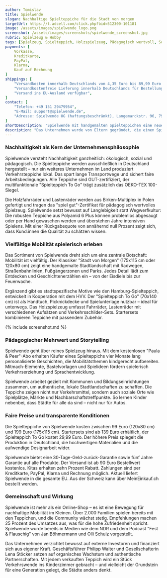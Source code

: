 ```yaml
---
author: Tomislav
title: Spielwende
slogan: Nachhaltige Spielteppiche für die Stadt von morgen
targetUrl: https://t.adcell.com/click.php?bid=512300-101181
image: /assets/images/spielwende_logo.png
screenshot: /assets/images/screenshots/spielwende_screenshot.jpg
rubric: Spielzeug & Hobby
tags: [Spielzeug, Spielteppich, Holzspielzeug, Pädagogisch wertvoll, Sozial, Made-in-Germany]
payments: [
    Vorkasse,
    Kreditkarte,
    PayPal,
    Klarna,
    Kauf auf Rechnung
]
shippings: [
    "Versandkosten innerhalb Deutschlands von 4,35 Euro bis 89,99 Euro Warenwert",
    "Versandkostenfreie Lieferung innerhalb Deutschlands für Bestellungen ab 90 Euro",
    "Versand ins EU-Ausland verfügbar",
]
contact: [
    "Telefon: +49 151 29479954",
    "E-Mail: support@spielwende.de",
    "Adresse: Spielwende UG (haftungsbeschränkt), Langemarckstr. 96, 79100 Freiburg i. Breisgau",
]
shortDescription: "Spielwende mit handgemalten Spielteppichen eine neue Vision ins Kinderzimmer: eine Stadt, in der nicht nur Autos, sondern alle Verkehrsmittel gleichberechtigt nebeneinander existieren."
description: "Das Unternehmen wurde von Eltern gegründet, die einen Spielteppich suchten, der mehr zeigt als die üblichen Autostraßen – und stattdessen Radwege, Fußgängerzonen, Straßenbahnen und Busse realistisch abbildet. Die Produkte von Spielwende verbinden pädagogischen Anspruch mit höchster Qualität und werden in Deutschland produziert – eine Seltenheit in der Branche. Mit Kooperationen wie dem Hamburger Verkehrsverbund (HVV) und der Berliner Senatsverwaltung für Bildung, Jugend und Familie zeigt Spielwende, dass nachhaltiges Spielzeug auch gesellschaftliche Verantwortung übernehmen kann."
---
```


### Nachhaltigkeit als Kern der Unternehmensphilosophie

Spielwende versteht Nachhaltigkeit ganzheitlich: ökologisch, sozial und pädagogisch. Die Spielteppiche werden ausschließlich in Deutschland hergestellt – nur ein weiteres Unternehmen im Land produziert Verkehrsteppiche lokal. Das spart lange Transportwege und sichert faire Arbeitsbedingungen. Alle Teppiche sind GUT-zertifiziert, der multifunktionale "Spielteppich To Go" trägt zusätzlich das OEKO-TEX 100-Siegel.

Die Holzfahrräder und Lastenräder werden aus Birken-Multiplex in Polen gefertigt und tragen das "spiel gut"-Zertifikat für pädagogisch wertvolles Spielzeug. Spielwende setzt bewusst auf Langlebigkeit statt Wegwerfkultur: Die robusten Teppiche aus Polyamid 6 Plus können problemlos abgesaugt oder per Hand gewaschen werden und überstehen Jahre intensiven Spielens. Mit einer Rückgabequote von annähernd null Prozent zeigt sich, dass Kund:innen die Qualität zu schätzen wissen.

### Vielfältige Mobilität spielerisch erleben

Das Sortiment von Spielwende dreht sich um eine zentrale Botschaft: Mobilität ist vielfältig. Der Klassiker "Stadt von Morgen" (175x115 cm oder 120x80 cm) zeigt eine handgemalte Stadtlandschaft mit Radwegen, Straßenbahnlinien, Fußgängerzonen und Parks. Jedes Detail lädt zum Entdecken und Geschichtenerzählen ein – von der Eisdiele bis zur Feuerwache.

Ergänzend gibt es stadtspezifische Motive wie den Hamburg-Spielteppich, entwickelt in Kooperation mit dem HVV. Der "Spielteppich To Go" (70x140 cm) ist als Handtuch, Picknickdecke und Spielunterlage nutzbar – ideal für unterwegs. Das Holzspielzeug umfasst Fahrräder, Lastenräder mit verschiedenen Aufsätzen und Verkehrsschilder-Sets. Startersets kombinieren Teppiche mit passendem Zubehör.

{% include screenshot.md %}

### Pädagogischer Mehrwert und Storytelling

Spielwende geht über reines Spielzeug hinaus. Mit dem kostenlosen "Paula & Peer"-Abo erhalten Käufer eines Spielteppichs vier Monate lang personalisierte Geschichten, die Mobilitätsthemen kindgerecht aufbereiten. Mitmach-Elemente, Bastelvorlagen und Spielideen fördern spielerisch Verkehrserziehung und Sprachentwicklung.

Spielwende arbeitet gezielt mit Kommunen und Bildungseinrichtungen zusammen, um authentische, lokale Stadtlandschaften zu schaffen. Die Teppiche zeigen nicht nur Verkehrsmittel, sondern auch soziale Orte wie Spielplätze, Märkte und Nachbarschaftstreffpunkte. So lernen Kinder nebenbei, dass Städte für alle da sind – nicht nur für Autos.

### Faire Preise und transparente Konditionen

Die Spielteppiche von Spielwende kosten zwischen 99 Euro (120x80 cm) und 199 Euro (175x115 cm). Startersets sind ab 139 Euro erhältlich, der Spielteppich To Go kostet 29,99 Euro. Der höhere Preis spiegelt die Produktion in Deutschland, die hochwertigen Materialien und die aufwendige Designarbeit wider.

Spielwende bietet eine 30-Tage-Geld-zurück-Garantie sowie fünf Jahre Garantie auf alle Produkte. Der Versand ist ab 90 Euro Bestellwert kostenlos. Kitas erhalten zehn Prozent Rabatt. Zahlungen sind per Kreditkarte, PayPal, Klarna und Rechnung möglich. Aktuell liefert Spielwende in die gesamte EU. Aus der Schweiz kann über MeinEinkauf.ch bestellt werden.

### Gemeinschaft und Wirkung

Spielwende ist mehr als ein Online-Shop – es ist eine Bewegung für nachhaltige Mobilität im Kleinen. Über 2.000 Familien spielen bereits mit den Teppichen, und die Community wächst stetig. Empfehlungen machen 25 Prozent des Umsatzes aus, was für die hohe Zufriedenheit spricht. Spielwende wurde bereits in Medien wie dem NDR und dem Podcast "Fest & Flauschig" von Jan Böhmermann und Olli Schulz vorgestellt.

Das Unternehmen verzichtet bewusst auf externe Investoren und finanziert sich aus eigener Kraft. Geschäftsführer Philipp Walter und Gesellschafterin Lena Stöcker setzen auf organisches Wachstum und authentische Partnerschaften. Mit jedem verkauften Teppich wird ein Stück Verkehrswende ins Kinderzimmer gebracht – und vielleicht der Grundstein für eine Generation gelegt, die Städte anders denkt.